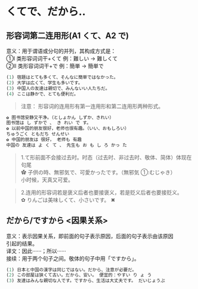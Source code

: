 # くてで、だから..

## 形容词第二连用形(A1 くて、A2 で)

意义：用于谓语或分句的并列，其构成方式是：  
①Ⅰ 类形容词词干+くて 例：難しい → 難しくて  
②Ⅱ 类形容词词干+で 例：簡単 → 簡単で

```ts
(1) 宿題はとても多くて、そんなに簡単ではなかった。
(2) 大学は広くて、学生も多いです。
(3) 中国人の友達は親切で、みんないい人たちだ。
(4) ここは静かで、とても便利だ。
```

> 注意： 形容词的连用形有第一连用形和第二连用形两种形式。

```ts
✿ 图书馆安静又干净。（としょかん しずか、きれい）
图书馆は し ずかで 、 き れい で す。
✿ 以前中国的朋友很好，老师也很有趣。（いい、おもしろい）
ちゅうごく ともだち せんせい
✿ 中国的朋友は 很好， 老师も 有趣
中国の 友達は よ く て 、 先生も お も し ろ かっ た
```

> 1.て形前面不会接过去时。时态（过去时、非过去时、敬体、简体）体现在句尾  
> ✿ 子供の時、無邪気で、可愛かったです。（無邪気 ①:むじゃき）  
> 小时候，天真又可爱。

> 2.连用的形容词若是褒义后者也要接褒义，若是贬义后者也要接贬义。  
> ✿ りんごは美味しくて、小さいです。 ✖

## だから/ですから <因果关系>

意义：表示因果关系，即前面的句子表示原因，后面的句子表示由该原因  
引起的结果。  
译文：因此······；所以······  
接续：用于两个句子之间。敬体的句子中用「ですから」。

```ts
(1) 日本と中国の漢字は同じではない。だから、注意が必要だ。
(2) この部屋は狭くて古い。だから、安い。 便宜的：やすい り ょ う
(3) 友達はみんな親切な人です。ですから、生活は大丈夫です。 だいじょうぶ
```
